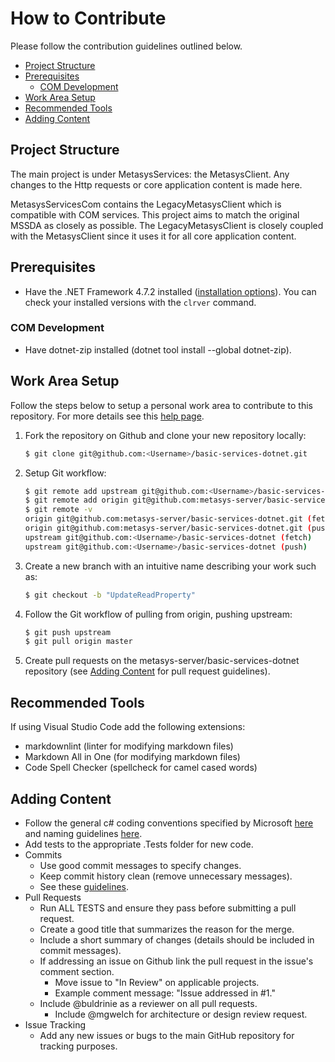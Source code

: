 <!-- markdownlint-disable MD014 -->

# How to Contribute <!-- omit in toc -->

Please follow the contribution guidelines outlined below.

- [Project Structure](#project-structure)
- [Prerequisites](#prerequisites)
  - [COM Development](#com-development)
- [Work Area Setup](#work-area-setup)
- [Recommended Tools](#recommended-tools)
- [Adding Content](#adding-content)

## Project Structure

The main project is under MetasysServices: the MetasysClient. Any changes to the Http requests or core application content is made here.

MetasysServicesCom contains the LegacyMetasysClient which is compatible with COM services. This project aims to match the original MSSDA as closely as possible. The LegacyMetasysClient is closely coupled with the MetasysClient since it uses it for all core application content.

## Prerequisites

- Have the .NET Framework 4.7.2 installed ([installation options](https://docs.microsoft.com/en-us/dotnet/framework/install/guide-for-developers)). You can check your installed versions with the `clrver` command.

### COM Development

- Have dotnet-zip installed (dotnet tool install --global dotnet-zip).

## Work Area Setup

Follow the steps below to setup a personal work area to contribute to this repository. For more details see this [help page](https://help.github.com/en/articles/fork-a-repo).

1. Fork the repository on Github and clone your new repository locally:

    ```bash
    $ git clone git@github.com:<Username>/basic-services-dotnet.git
    ```

2. Setup Git workflow:

    ```bash
    $ git remote add upstream git@github.com:<Username>/basic-services-dotnet
    $ git remote add origin git@github.com:metasys-server/basic-services-dotnet.git
    $ git remote -v
    origin git@github.com:metasys-server/basic-services-dotnet.git (fetch)
    origin git@github.com:metasys-server/basic-services-dotnet.git (push)
    upstream git@github.com:<Username>/basic-services-dotnet (fetch)
    upstream git@github.com:<Username>/basic-services-dotnet (push)
    ```

3. Create a new branch with an intuitive name describing your work such as:

    ```bash
    $ git checkout -b "UpdateReadProperty"
    ```

4. Follow the Git workflow of pulling from origin, pushing upstream:

    ```bash
    $ git push upstream
    $ git pull origin master
    ```

5. Create pull requests on the metasys-server/basic-services-dotnet repository (see [Adding Content](#adding-content) for pull request guidelines).

## Recommended Tools

If using Visual Studio Code add the following extensions:

- markdownlint (linter for modifying markdown files)
- Markdown All in One (for modifying markdown files)
- Code Spell Checker (spellcheck for camel cased words)

## Adding Content

- Follow the general c# coding conventions specified by Microsoft [here](https://docs.microsoft.com/en-us/dotnet/csharp/programming-guide/inside-a-program/coding-conventions) and naming guidelines [here](https://docs.microsoft.com/en-us/dotnet/standard/design-guidelines/naming-guidelines).
- Add tests to the appropriate .Tests folder for new code.
- Commits
  - Use good commit messages to specify changes.
  - Keep commit history clean (remove unnecessary messages).
  - See these [guidelines](https://chris.beams.io/posts/git-commit/).
- Pull Requests
  - Run ALL TESTS and ensure they pass before submitting a pull request.
  - Create a good title that summarizes the reason for the merge.
  - Include a short summary of changes (details should be included in commit messages).
  - If addressing an issue on Github link the pull request in the issue's comment section.
    - Move issue to "In Review" on applicable projects.
    - Example comment message: "Issue addressed in #1."
  - Include @buldrinie as a reviewer on all pull requests.
    - Include @mgwelch for architecture or design review request.
- Issue Tracking
  - Add any new issues or bugs to the main GitHub repository for tracking purposes.
